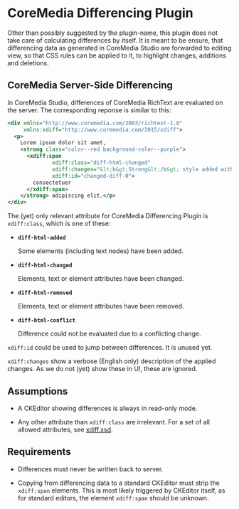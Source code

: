 CoreMedia Differencing Plugin
================================================================================

Other than possibly suggested by the plugin-name, this plugin does not take
care of calculating differences by itself. It is meant to be ensure, that
differencing data as generated in CoreMedia Studio are forwarded to editing
view, so that CSS rules can be applied to it, to highlight changes, additions
and deletions.

CoreMedia Server-Side Differencing
--------------------------------------------------------------------------------

In CoreMedia Studio, differences of CoreMedia RichText are evaluated on the
server. The corresponding reponse is similar to this:

```xml
<div xmlns="http://www.coremedia.com/2003/richtext-1.0"
     xmlns:xdiff="http://www.coremedia.com/2015/xdiff">
  <p>
    Lorem ipsum dolor sit amet,
    <strong class="color--red background-color--purple">
      <xdiff:span
              xdiff:class="diff-html-changed"
              xdiff:changes="&lt;b&gt;Strong&lt;/b&gt; style added with class color--red background-color--purple."
              xdiff:id="changed-diff-0">
        consectetuer
      </xdiff:span>
    </strong> adipiscing elit.</p>
</div>
```

The (yet) only relevant attribute for CoreMedia Differencing Plugin is
`xdiff:class`, which is one of these:

* **`diff-html-added`**

  Some elements (including text nodes) have been added.

* **`diff-html-changed`**

  Elements, text or element attributes have been changed.

* **`diff-html-removed`**

  Elements, text or element attributes have been removed.

* **`diff-html-conflict`**

  Difference could not be evaluated due to a conflicting change.

`xdiff:id` could be used to jump between differences. It is unused yet.

`xdiff:changes` show a verbose (English only) description of the applied
changes. As we do not (yet) show these in UI, these are ignored.

Assumptions
--------------------------------------------------------------------------------

* A CKEditor showing differences is always in read-only mode.

* Any other attribute than `xdiff:class` are irrelevant. For a set of all
  allowed attributes, see [xdiff.xsd][].

Requirements
--------------------------------------------------------------------------------

* Differences must never be written back to server.

* Copying from differencing data to a standard CKEditor must strip the
  `xdiff:span` elements. This is most likely triggered by CKEditor itself,
  as for standard editors, the element `xdiff:span` should be unknown.

[xdiff.xsd]: <./xdiff.xsd> "XDiff Schema"
